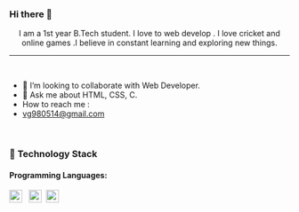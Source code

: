 ### Hi there 👋







 

<p align = "center">I am a 1st year B.Tech student. I love to web develop . I love cricket and online games .I believe in constant learning and exploring new things.  </p>
 
----
<br>

 
- 👯 I’m looking to collaborate with Web Developer.
- 💬 Ask me about HTML, CSS, C.
-    How to reach me :
-    vg980514@gmail.com
<br>

 
 

### 🔭 **Technology Stack**

#### **Programming Languages**:

 <img height=23 src="https://img.shields.io/badge/c++-%2300599C.svg?style=for-the-badge&logo=c%2B%2B&logoColor=white">&nbsp;&nbsp;
 <img height=23 src="https://img.shields.io/badge/css3-%231572B6.svg?style=for-the-badge&logo=css3&logoColor=white">&nbsp;&nbsp;<img height=23 src="https://img.shields.io/badge/html5-%23E34F26.svg?style=for-the-badge&logo=html5&logoColor=white">

 
 

